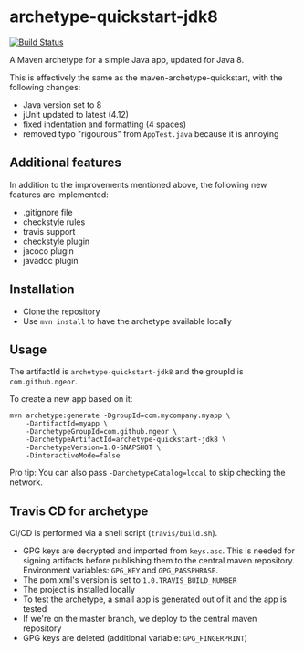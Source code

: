 # archetype-quickstart-jdk8

[![Build Status](https://travis-ci.org/ngeor/archetype-quickstart-jdk8.svg?branch=master)](https://travis-ci.org/ngeor/archetype-quickstart-jdk8)

A Maven archetype for a simple Java app, updated for Java 8.

This is effectively the same as the maven-archetype-quickstart,
with the following changes:

- Java version set to 8
- jUnit updated to latest (4.12)
- fixed indentation and formatting (4 spaces)
- removed typo "rigourous" from `AppTest.java` because it is annoying

## Additional features
In addition to the improvements mentioned above,
the following new features are implemented:

- .gitignore file
- checkstyle rules
- travis support
- checkstyle plugin
- jacoco plugin
- javadoc plugin

## Installation

- Clone the repository
- Use `mvn install` to have the archetype available locally

## Usage

The artifactId is `archetype-quickstart-jdk8`
and the groupId is `com.github.ngeor`.

To create a new app based on it:

```
mvn archetype:generate -DgroupId=com.mycompany.myapp \
    -DartifactId=myapp \
    -DarchetypeGroupId=com.github.ngeor \
    -DarchetypeArtifactId=archetype-quickstart-jdk8 \
    -DarchetypeVersion=1.0-SNAPSHOT \
    -DinteractiveMode=false
```

Pro tip: You can also pass `-DarchetypeCatalog=local` to skip checking the network.

## Travis CD for archetype

CI/CD is performed via a shell script (`travis/build.sh`).

- GPG keys are decrypted and imported from `keys.asc`. This is needed for signing artifacts before publishing them to the central maven repository. Environment variables: `GPG_KEY` and `GPG_PASSPHRASE`.
- The pom.xml's version is set to `1.0.TRAVIS_BUILD_NUMBER`
- The project is installed locally
- To test the archetype, a small app is generated out of it and the app is tested
- If we're on the master branch, we deploy to the central maven repository
- GPG keys are deleted (additional variable: `GPG_FINGERPRINT`)
